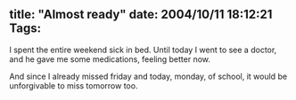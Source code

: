 title: "Almost ready"
date: 2004/10/11 18:12:21
Tags: 
---
<p>I spent the entire weekend sick in bed. Until today I went to see a doctor, and he gave me some medications, feeling better now.</p>

<p>And since I already missed friday and today, monday, of school, it would be unforgivable to miss tomorrow too.</p>

